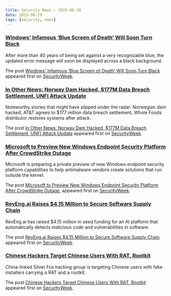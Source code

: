 ```yaml
---
title: Security News – 2025-06-29
date: 2025-06-29
tags: [security, news]
---
```


### [Windows’ Infamous ‘Blue Screen of Death’ Will Soon Turn Black](https://www.securityweek.com/windows-infamous-blue-screen-of-death-will-soon-turn-black/)

<p>After more than 40 years of being set against a very recognizable blue, the updated error message will soon be displayed across a black background.</p>
<p>The post <a href="https://www.securityweek.com/windows-infamous-blue-screen-of-death-will-soon-turn-black/">Windows’ Infamous ‘Blue Screen of Death’ Will Soon Turn Black</a> appeared first on <a href="https://www.securityweek.com">SecurityWeek</a>.</p>

### [In Other News: Norway Dam Hacked, $177M Data Breach Settlement, UNFI Attack Update](https://www.securityweek.com/in-other-news-norway-dam-hacked-177m-data-breach-settlement-unfi-attack-update/)

<p>Noteworthy stories that might have slipped under the radar: Norwegian dam hacked, AT&#038;T agrees to $177 million data breach settlement, Whole Foods distributor restores systems after attack. </p>
<p>The post <a href="https://www.securityweek.com/in-other-news-norway-dam-hacked-177m-data-breach-settlement-unfi-attack-update/">In Other News: Norway Dam Hacked, $177M Data Breach Settlement, UNFI Attack Update</a> appeared first on <a href="https://www.securityweek.com">SecurityWeek</a>.</p>

### [Microsoft to Preview New Windows Endpoint Security Platform After CrowdStrike Outage](https://www.securityweek.com/microsoft-to-preview-new-windows-endpoint-security-platform-after-crowdstrike-outage/)

<p>Microsoft is preparing a private preview of new Windows endpoint security platform capabilities to help antimalware vendors create solutions that run outside the kernel.</p>
<p>The post <a href="https://www.securityweek.com/microsoft-to-preview-new-windows-endpoint-security-platform-after-crowdstrike-outage/">Microsoft to Preview New Windows Endpoint Security Platform After CrowdStrike Outage </a> appeared first on <a href="https://www.securityweek.com">SecurityWeek</a>.</p>

### [RevEng.ai Raises $4.15 Million to Secure Software Supply Chain](https://www.securityweek.com/reveng-ai-raises-4-15-million-to-secure-software-supply-chain/)

<p>RevEng.ai has raised $4.15 million in seed funding for an AI platform that automatically detects malicious code and vulnerabilities in software.</p>
<p>The post <a href="https://www.securityweek.com/reveng-ai-raises-4-15-million-to-secure-software-supply-chain/">RevEng.ai Raises $4.15 Million to Secure Software Supply Chain</a> appeared first on <a href="https://www.securityweek.com">SecurityWeek</a>.</p>

### [Chinese Hackers Target Chinese Users With RAT, Rootkit](https://www.securityweek.com/chinese-hackers-target-chinese-users-with-rat-rootkit/)

<p>China-linked Silver Fox hacking group is targeting Chinese users with fake installers carrying a RAT and a rootkit.</p>
<p>The post <a href="https://www.securityweek.com/chinese-hackers-target-chinese-users-with-rat-rootkit/">Chinese Hackers Target Chinese Users With RAT, Rootkit</a> appeared first on <a href="https://www.securityweek.com">SecurityWeek</a>.</p>

